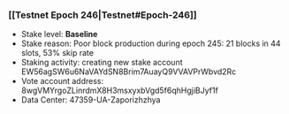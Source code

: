 ### [[Testnet Epoch 246|Testnet#Epoch-246]]
* Stake level: **Baseline**
* Stake reason: Poor block production during epoch 245: 21 blocks in 44 slots, 53% skip rate
* Staking activity: creating new stake account EW56agSW6u6NaVAYdSN8Brim7AuayQ9VVAVPrWbvd2Rc
* Vote account address: 8wgVMYrgoZLinrdmX8H3msxyxbVgd5f6qhHgjiBJyf1f
* Data Center: 47359-UA-Zaporizhzhya
